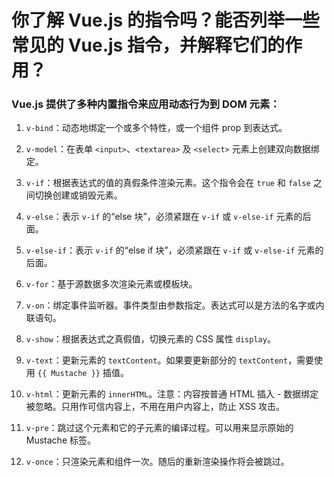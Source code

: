 # 你了解 Vue.js 的指令吗？能否列举一些常见的 Vue.js 指令，并解释它们的作用？

### Vue.js 提供了多种内置指令来应用动态行为到 DOM 元素：

1. `v-bind`：动态地绑定一个或多个特性，或一个组件 prop 到表达式。

2. `v-model`：在表单 `<input>`、`<textarea>` 及 `<select>` 元素上创建双向数据绑定。

3. `v-if`：根据表达式的值的真假条件渲染元素。这个指令会在 `true` 和 `false` 之间切换创建或销毁元素。

4. `v-else`：表示 `v-if` 的“else 块”，必须紧跟在 `v-if` 或 `v-else-if` 元素的后面。

5. `v-else-if`：表示 `v-if` 的“else if 块”，必须紧跟在 `v-if` 或 `v-else-if` 元素的后面。

6. `v-for`：基于源数据多次渲染元素或模板块。

7. `v-on`：绑定事件监听器。事件类型由参数指定。表达式可以是方法的名字或内联语句。

8. `v-show`：根据表达式之真假值，切换元素的 CSS 属性 `display`。

9. `v-text`：更新元素的 `textContent`。如果要更新部分的 `textContent`，需要使用 `{{ Mustache }}` 插值。

10. `v-html`：更新元素的 `innerHTML`。注意：内容按普通 HTML 插入 - 数据绑定被忽略。只用作可信内容上，不用在用户内容上，防止 XSS 攻击。

11. `v-pre`：跳过这个元素和它的子元素的编译过程。可以用来显示原始的 Mustache 标签。

12. `v-once`：只渲染元素和组件一次。随后的重新渲染操作将会被跳过。